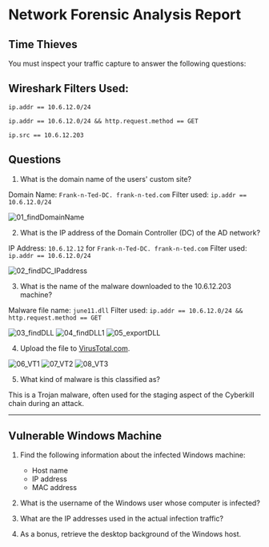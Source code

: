 # Network Forensic Analysis Report


## Time Thieves 
You must inspect your traffic capture to answer the following questions:

## Wireshark Filters Used:

`ip.addr == 10.6.12.0/24`

`ip.addr == 10.6.12.0/24 && http.request.method == GET`

`ip.src == 10.6.12.203`

## Questions 

1. What is the domain name of the users' custom site?

Domain Name: `Frank-n-Ted-DC. frank-n-ted.com`
Filter used: `ip.addr == 10.6.12.0/24`

![01_findDomainName]()

2. What is the IP address of the Domain Controller (DC) of the AD network?

IP Address: `10.6.12.12` for `Frank-n-Ted-DC. frank-n-ted.com`
Filter used: `ip.addr == 10.6.12.0/24`

![02_findDC_IPaddress]()

3. What is the name of the malware downloaded to the 10.6.12.203 machine?

Malware file name: `june11.dll`
Filter used: `ip.addr == 10.6.12.0/24 && http.request.method == GET`

![03_findDLL]()
![04_findDLL1]()
![05_exportDLL]()

4. Upload the file to [VirusTotal.com](https://www.virustotal.com/gui/). 

![06_VT1]()
![07_VT2]()
![08_VT3]()

5. What kind of malware is this classified as?

This is a Trojan malware, often used for the staging aspect of the Cyberkill chain during an attack.


---

## Vulnerable Windows Machine

1. Find the following information about the infected Windows machine:
    - Host name
    - IP address
    - MAC address
    
2. What is the username of the Windows user whose computer is infected?
3. What are the IP addresses used in the actual infection traffic?
4. As a bonus, retrieve the desktop background of the Windows host.

